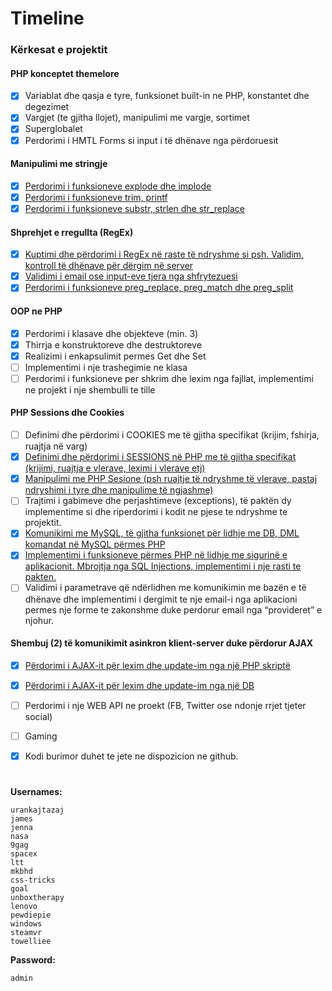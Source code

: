 # Timeline


### Kërkesat e projektit

#### PHP konceptet themelore
- [x] Variablat dhe qasja e tyre, funksionet built-in ne PHP, konstantet dhe degezimet
- [x] Vargjet (te gjitha llojet), manipulimi me vargje, sortimet
- [x] Superglobalet
- [x] Perdorimi i HMTL Forms si input i të dhënave nga përdoruesit

#### Manipulimi me stringje
- [x] [Perdorimi i funksioneve explode dhe implode](https://github.com/urankajtazaj/Timeline/blob/b73f62358bfae2ef375739e9526ff5d8ac2d165f/Src/Timeline.php#L40)
- [x] [Perdorimi i funksioneve trim, printf](https://github.com/urankajtazaj/Timeline/blob/5b5e6ea3fbe136d3658b63796dd2563cb94e1e13/Src/Controller/UserController.php#L27)
- [x] [Perdorimi i funksioneve substr, strlen dhe str_replace](https://github.com/urankajtazaj/Timeline/blob/5b5e6ea3fbe136d3658b63796dd2563cb94e1e13/Src/Timeline.php#L47)

#### Shprehjet e rregullta (RegEx)
- [x] [Kuptimi dhe përdorimi i RegEx në raste të ndryshme si psh. Validim, kontroll të dhënave për dërgim në server](https://github.com/urankajtazaj/Timeline/blob/5b5e6ea3fbe136d3658b63796dd2563cb94e1e13/Src/Timeline.php#L38)
- [x] [Validimi i email ose input-eve tjera nga shfrytezuesi](https://github.com/urankajtazaj/Timeline/blob/5b5e6ea3fbe136d3658b63796dd2563cb94e1e13/Src/Controller/UserController.php#L37)
- [x] [Perdorimi i funksioneve preg_replace, preg_match dhe preg_split](https://github.com/urankajtazaj/Timeline/blob/5b5e6ea3fbe136d3658b63796dd2563cb94e1e13/Src/Timeline.php#L48)

#### OOP ne PHP
- [x] Perdorimi i klasave dhe objekteve (min. 3)
- [x] Thirrja e konstruktoreve dhe destruktoreve
- [x] Realizimi i enkapsulimit permes Get dhe Set
- [ ] Implementimi i nje trashegimie ne klasa
- [ ] Perdorimi i funksioneve per shkrim dhe lexim nga fajllat, implementimi ne projekt i nje shembulli te tille

#### PHP Sessions dhe Cookies
- [ ] Definimi dhe përdorimi i COOKIES me të gjitha specifikat (krijim, fshirja, ruajtja në varg)
- [x] [Definimi dhe përdorimi i SESSIONS në PHP me të gjitha specifikat (krijimi, ruajtja e vlerave, leximi i vlerave etj)](https://github.com/urankajtazaj/Timeline/blob/master/Src/Service/Sessions.php)
- [x] [Manipulimi me PHP Sesione (psh ruajtje të ndryshme të vlerave, pastaj ndryshimi i tyre dhe manipulime të ngjashme)](https://github.com/urankajtazaj/Timeline/blob/5b5e6ea3fbe136d3658b63796dd2563cb94e1e13/Src/Controller/UserController.php#L78)
- [ ] Trajtimi i gabimeve dhe perjashtimeve (exceptions), të paktën dy implementime si dhe riperdorimi i kodit ne pjese te ndryshme te projektit.
- [x] [Komunikimi me MySQL, të gjitha funksionet për lidhje me DB, DML komandat në MySQL përmes PHP](https://github.com/urankajtazaj/Timeline/blob/master/includes/Database.php)
- [x] [Implementimi i funksioneve përmes PHP në lidhje me sigurinë e aplikacionit. Mbrojtja nga SQL Injections, implementimi i nje rasti te pakten.](https://github.com/urankajtazaj/Timeline/blob/5b5e6ea3fbe136d3658b63796dd2563cb94e1e13/Src/Controller/UserController.php#L27)
- [ ] Validimi i parametrave që ndërlidhen me komunikimin me bazën e të dhënave dhe implementimi i dergimit te nje email-i nga aplikacioni permes nje forme te zakonshme duke perdorur email nga “provideret” e njohur.

#### Shembuj (2) të komunikimit asinkron klient-server duke përdorur AJAX
- [x] [Përdorimi i AJAX-it për lexim dhe update-im nga një PHP skriptë](https://github.com/urankajtazaj/Timeline/tree/master/assets/js)
- [x] [Përdorimi i AJAX-it për lexim dhe update-im nga një DB](https://github.com/urankajtazaj/Timeline/tree/master/assets/js)
- [ ] Perdorimi i nje WEB API ne proekt (FB, Twitter ose ndonje rrjet tjeter social)
- [ ] Gaming
- [x] Kodi burimor duhet te jete ne dispozicion ne github.


#
**Usernames:**
```
urankajtazaj
james
jenna
nasa
9gag
spacex
ltt
mkbhd
css-tricks
goal
unboxtherapy 
lenovo
pewdiepie
windows
steamvr
towelliee
```

**Password:**
```
admin
```
